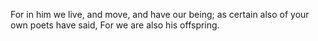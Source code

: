 For in him we live, and move, and have our being; as certain also of your own poets have said, For we are also his offspring.
